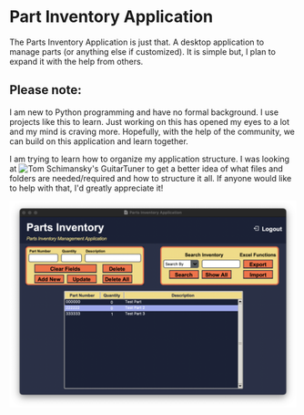 # Part Inventory Application
The Parts Inventory Application is just that. A desktop application to manage parts (or anything else if customized). It is simple but, I plan to expand it with the help from others.

## Please note:
I am new to Python programming and have no formal background. I use projects like this to learn. Just working on this has opened my eyes to a lot and my mind is craving more. Hopefully, with the help of the community, we can build on this application and learn together.

I am trying to learn how to organize my application structure. I was looking at ![Tom Schimansky's GuitarTuner](https://github.com/TomSchimansky/GuitarTuner) to get a better idea of what files and folders are needed/required and how to structure it all. If anyone would like to help with that, I'd greatly appreciate it!

![Parts Inventory Application](documentation/readme_images/Parts_Inventory_App.png)